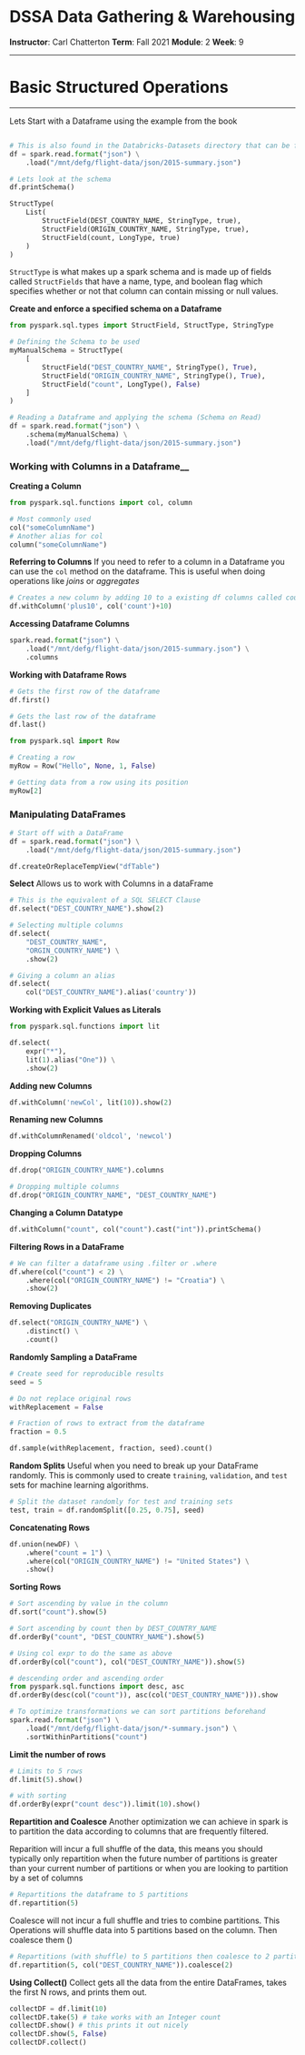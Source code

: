 # DSSA Data Gathering & Warehousing
**Instructor**: Carl Chatterton
**Term**: Fall 2021
**Module**: 2
**Week**: 9

---
# Basic Structured Operations

---

Lets Start with a Dataframe using the example from the book
```python

# This is also found in the Databricks-Datasets directory that can be found using dbutils.fs.ls("/") to explore whats is S3 
df = spark.read.format("json") \
    .load("/mnt/defg/flight-data/json/2015-summary.json")

# Lets look at the schema
df.printSchema()

StructType(
    List(
        StructField(DEST_COUNTRY_NAME, StringType, true),
        StructField(ORIGIN_COUNTRY_NAME, StringType, true),
        StructField(count, LongType, true)
    )
)
```
`StructType` is what makes up a spark schema and is made up of fields called `StructFields` that have a name, type, and boolean flag which specifies whether or not that column can contain missing or null values. 

__Create and enforce a specified schema on a Dataframe__
```python
from pyspark.sql.types import StructField, StructType, StringType

# Defining the Schema to be used
myManualSchema = StructType(
    [
        StructField("DEST_COUNTRY_NAME", StringType(), True),
        StructField("ORIGIN_COUNTRY_NAME", StringType(), True),
        StructField("count", LongType(), False)
    ]
)

# Reading a Dataframe and applying the schema (Schema on Read)
df = spark.read.format("json") \
    .schema(myManualSchema) \
    .load("/mnt/defg/flight-data/json/2015-summary.json")

```

### Working with Columns in a Dataframe__

__Creating a Column__
```python
from pyspark.sql.functions import col, column

# Most commonly used
col("someColumnName")
# Another alias for col
column("someColumnName")
```
__Referring to Columns__
If you need to refer to a column in a Dataframe you can use the `col` method on the dataframe. This is useful when doing operations like _joins_ or _aggregates_

```python
# Creates a new column by adding 10 to a existing df columns called count
df.withColumn('plus10', col('count')+10)
```

__Accessing Dataframe Columns__

```python
spark.read.format("json") \
    .load("/mnt/defg/flight-data/json/2015-summary.json") \
    .columns
```

__Working with Dataframe Rows__
```python
# Gets the first row of the dataframe
df.first()

# Gets the last row of the dataframe
df.last()

from pyspark.sql import Row

# Creating a row 
myRow = Row("Hello", None, 1, False)

# Getting data from a row using its position
myRow[2]
```


### Manipulating DataFrames

```python
# Start off with a DataFrame
df = spark.read.format("json") \
    .load("/mnt/defg/flight-data/json/2015-summary.json")

df.createOrReplaceTempView("dfTable")
```

__Select__ Allows us to work with Columns in a dataFrame

```python
# This is the equivalent of a SQL SELECT Clause
df.select("DEST_COUNTRY_NAME").show(2)

# Selecting multiple columns
df.select(
    "DEST_COUNTRY_NAME",
    "ORGIN_COUNTRY_NAME") \
    .show(2)

# Giving a column an alias
df.select(
    col("DEST_COUNTRY_NAME").alias('country'))
```

__Working with Explicit Values as Literals__

```python
from pyspark.sql.functions import lit

df.select(
    expr("*"),
    lit(1).alias("One")) \
    .show(2)
```

__Adding new Columns__
```python
df.withColumn('newCol', lit(10)).show(2)
```

__Renaming new Columns__
```python
df.withColumnRenamed('oldcol', 'newcol')
```

__Dropping Columns__
```python
df.drop("ORIGIN_COUNTRY_NAME").columns

# Dropping multiple columns
df.drop("ORIGIN_COUNTRY_NAME", "DEST_COUNTRY_NAME")
```

__Changing a Column Datatype__
```python
df.withColumn("count", col("count").cast("int")).printSchema()
```

__Filtering Rows in a DataFrame__
```python
# We can filter a dataframe using .filter or .where
df.where(col("count") < 2) \
    .where(col("ORIGIN_COUNTRY_NAME") != "Croatia") \
    .show(2)

```
__Removing Duplicates__
```python
df.select("ORIGIN_COUNTRY_NAME") \
    .distinct() \
    .count()

```

__Randomly Sampling a DataFrame__
```python
# Create seed for reproducible results
seed = 5

# Do not replace original rows
withReplacement = False

# Fraction of rows to extract from the dataframe
fraction = 0.5

df.sample(withReplacement, fraction, seed).count()
```

__Random Splits__ 
Useful when you need to break up your DataFrame randomly. This is commonly used to create `training`, `validation`, and `test` sets for machine learning algorithms. 

```python
# Split the dataset randomly for test and training sets
test, train = df.randomSplit([0.25, 0.75], seed)
```

__Concatenating Rows__
```python
df.union(newDF) \
    .where("count = 1") \
    .where(col("ORIGIN_COUNTRY_NAME") != "United States") \
    .show()

```

__Sorting Rows__
```python
# Sort ascending by value in the column
df.sort("count").show(5)

# Sort ascending by count then by DEST_COUNTRY_NAME
df.orderBy("count", "DEST_COUNTRY_NAME").show(5)

# Using col expr to do the same as above
df.orderBy(col("count"), col("DEST_COUNTRY_NAME")).show(5)

# descending order and ascending order
from pyspark.sql.functions import desc, asc
df.orderBy(desc(col("count")), asc(col("DEST_COUNTRY_NAME"))).show

# To optimize transformations we can sort partitions beforehand 
spark.read.format("json") \
    .load("/mnt/defg/flight-data/json/*-summary.json") \
    .sortWithinPartitions("count")
```

__Limit the number of rows__
```python
# Limits to 5 rows
df.limit(5).show()

# with sorting
df.orderBy(expr("count desc")).limit(10).show()
```

__Repartition and Coalesce__
Another optimization we can achieve in spark is to partition the data according to columns that are frequently filtered.

Reparition will incur a full shuffle of the data, this means you should typically only repartition when the future number of partitions is greater than your current number of partitions or when you are looking to partition by a set of columns

```python
# Repartitions the dataframe to 5 partitions
df.repartition(5)

```

Coalesce will not incur a full shuffle and tries to combine partitions. This Operations will shuffle data into 5 partitions based on the column. Then coalesce them ()

```python
# Repartitions (with shuffle) to 5 partitions then coalesce to 2 partitions (without shuffle)
df.repartition(5, col("DEST_COUNTRY_NAME")).coalesce(2)
```

__Using Collect()__
Collect gets all the data from the entire DataFrames, takes the first N rows, and prints them out. 
```python
collectDF = df.limit(10)
collectDF.take(5) # take works with an Integer count
collectDF.show() # this prints it out nicely
collectDF.show(5, False)
collectDF.collect()
```
